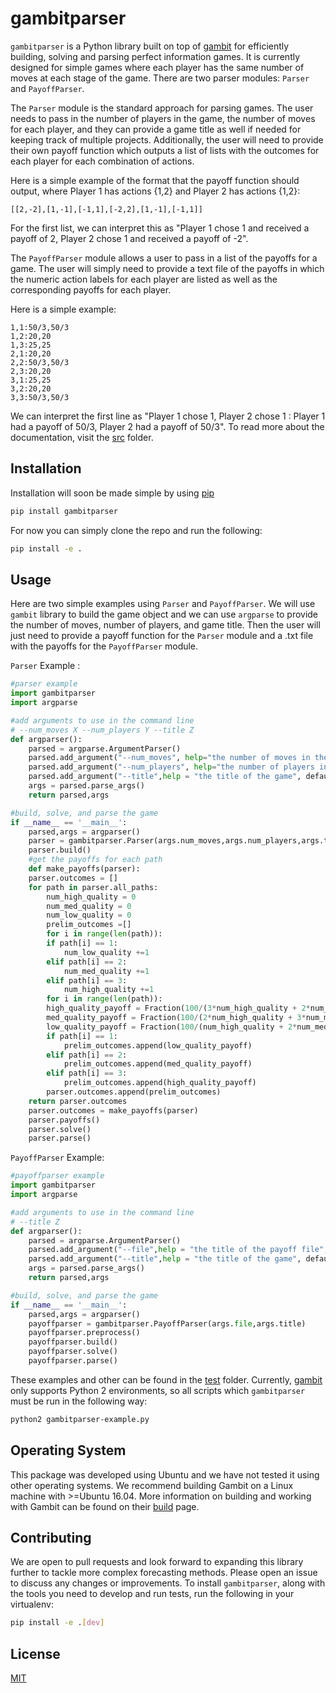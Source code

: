 ﻿# gambitparser

`gambitparser` is a Python library built on top of [gambit](https://gambitproject.readthedocs.io/en/latest/pyapi.html) for efficiently building, solving and parsing perfect information games. It is currently designed for simple games where each player has the same number of moves at each stage of the game. There are two parser modules: `Parser` and `PayoffParser`.

The `Parser` module is the standard approach for parsing games. The user needs to pass in the number of players in the game, the number of moves for each player, and they can provide a game title as well if needed for keeping track of multiple projects. Additionally, the user will need to provide their own payoff function which outputs a list of lists with the outcomes for each player for each combination of actions.

Here is a simple example of the format that the payoff function should output, where Player 1 has actions {1,2} and Player 2 has actions {1,2}:

	[[2,-2],[1,-1],[-1,1],[-2,2],[1,-1],[-1,1]]

For the first list, we can interpret this as "Player 1 chose 1 and received a payoff of 2, Player 2 chose 1 and received a payoff of -2".

The `PayoffParser` module allows a user to pass in a list of the payoffs for a game. The user will simply need to provide a text file of the payoffs in which the numeric action labels for each player are listed as well as the corresponding payoffs for each player.

Here is a simple example:

	1,1:50/3,50/3
	1,2:20,20
	1,3:25,25
	2,1:20,20
	2,2:50/3,50/3
	2,3:20,20
	3,1:25,25
	3,2:20,20
	3,3:50/3,50/3

We can interpret the first line as "Player 1 chose 1, Player 2 chose 1 : Player 1 had a payoff of 50/3, Player 2 had a payoff of 50/3". To read more about the documentation, visit the [src](https://github.com/baileymorton989/gambitparser_private/tree/master/src) folder.

## Installation

Installation will soon be made simple by using [pip](https://pip.pypa.io/en/stable/)

```bash
pip install gambitparser
```

For now you can simply clone the repo and run the following:

```bash
pip install -e .
```

## Usage

Here are two simple examples using `Parser` and `PayoffParser`. We will use `gambit` library to build the game object and we can use `argparse` to provide the number of moves, number of players, and game title. Then the user will just need to provide a payoff function for the `Parser` module and a .txt file with the payoffs for the `PayoffParser` module.

`Parser` Example : 

```python
#parser example 	
import gambitparser
import argparse 

#add arguments to use in the command line
# --num_moves X --num_players Y --title Z
def argparser():
    parsed = argparse.ArgumentParser()
    parsed.add_argument("--num_moves", help="the number of moves in the game", default = 2)
    parsed.add_argument("--num_players", help="the number of players in the game", default =2)
    parsed.add_argument("--title",help = "the title of the game", default="Game")
    args = parsed.parse_args()
    return parsed,args

#build, solve, and parse the game
if __name__ == '__main__':
    parsed,args = argparser()
    parser = gambitparser.Parser(args.num_moves,args.num_players,args.title)
    parser.build()
    #get the payoffs for each path
    def make_payoffs(parser):
	parser.outcomes = []
	for path in parser.all_paths:
	    num_high_quality = 0
	    num_med_quality = 0
	    num_low_quality = 0
	    prelim_outcomes =[]
	    for i in range(len(path)):
		if path[i] == 1:
		    num_low_quality +=1
		elif path[i] == 2:
		    num_med_quality +=1
		elif path[i] == 3:
		    num_high_quality +=1
	    for i in range(len(path)):
		high_quality_payoff = Fraction(100/(3*num_high_quality + 2*num_med_quality + num_low_quality)).limit_denominator(10)
		med_quality_payoff = Fraction(100/(2*num_high_quality + 3*num_med_quality + 2*num_low_quality)).limit_denominator(10)
		low_quality_payoff = Fraction(100/(num_high_quality + 2*num_med_quality + 3*num_low_quality)).limit_denominator(10)
		if path[i] == 1:
		    prelim_outcomes.append(low_quality_payoff)
		elif path[i] == 2:
		    prelim_outcomes.append(med_quality_payoff)
		elif path[i] == 3:
		    prelim_outcomes.append(high_quality_payoff)                      
	    parser.outcomes.append(prelim_outcomes)
	return parser.outcomes
    parser.outcomes = make_payoffs(parser)
    parser.payoffs()
    parser.solve()
    parser.parse()
```

`PayoffParser` Example:

```python
#payoffparser example
import gambitparser
import argparse

#add arguments to use in the command line
# --title Z
def argparser():
    parsed = argparse.ArgumentParser()                            
    parsed.add_argument("--file",help = "the title of the payoff file", default='Simple_Game.txt')
    parsed.add_argument("--title",help = "the title of the game", default='Simple_Game')
    args = parsed.parse_args()
    return parsed,args

#build, solve, and parse the game
if __name__ == '__main__':
    parsed,args = argparser()
    payoffparser = gambitparser.PayoffParser(args.file,args.title)
    payoffparser.preprocess()
    payoffparser.build()
    payoffparser.solve()
    payoffparser.parse()
```

These examples and other can be found in the [test](https://github.com/baileymorton989/gambitparser_private/tree/master/tests) folder. Currently, [gambit](https://gambitproject.readthedocs.io/en/latest/pyapi.html) only supports Python 2 environments, so all scripts which `gambitparser` must be run in the following way:

```bash
python2 gambitparser-example.py
```

## Operating System
This package was developed using Ubuntu and we have not tested it using other operating systems. We recommend building Gambit on a Linux machine with >=Ubuntu 16.04. More information on building and working with Gambit can be found on their [build](http://www.gambit-project.org/gambit16/16.0.0/build.html) page.

## Contributing
We are open to pull requests and look forward to expanding this library further to tackle more complex forecasting methods. Please open an issue to discuss any changes or improvements.
To install `gambitparser`, along with the tools you need to develop and run tests, run the following in your virtualenv:

```bash
pip install -e .[dev]
```

## License

[MIT](https://choosealicense.com/licenses/mit/)
